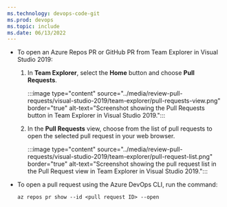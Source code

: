 ```yaml
---
ms.technology: devops-code-git
ms.prod: devops
ms.topic: include
ms.date: 06/13/2022
---
```


- To open an Azure Repos PR or GitHub PR from Team Explorer in Visual Studio 2019:

    1. In **Team Explorer**, select the **Home** button and choose **Pull Requests**.
    
        :::image type="content" source="../media/review-pull-requests/visual-studio-2019/team-explorer/pull-requests-view.png" border="true" alt-text="Screenshot showing the Pull Requests button in Team Explorer in Visual Studio 2019."::: 
    
    1. In the **Pull Requests** view, choose from the list of pull requests to open the selected pull request in your web browser.
    
        :::image type="content" source="../media/review-pull-requests/visual-studio-2019/team-explorer/pull-request-list.png" border="true" alt-text="Screenshot showing the pull request list in the Pull Request view in Team Explorer in Visual Studio 2019.":::
    
- To open a pull request using the Azure DevOps CLI, run the command:

    ```azurecli
    az repos pr show --id <pull request ID> --open
    ```
